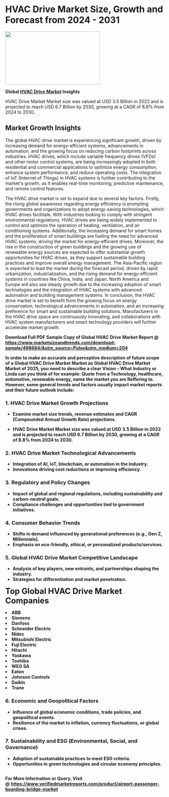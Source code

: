 <H1>HVAC Drive Market Size, Growth and Forecast from 2024 - 2031</H1><img class="aligncenter size-medium wp-image-584254" src="https://thirdeyenews.in/wp-content/uploads/2024/09/Global-Market-Research-300x168.jpeg" alt="" width="300" height="168" /><p><strong>Global&nbsp;<a href="https://www.marketsizeandtrends.com/download-sample/498684/&amp;utm_source=Pulse&amp;utm_medium=204">HVAC Drive Market</a> Insights</strong></p><p>HVAC Drive Market Market size was valued at USD 3.5 Billion in 2022 and is projected to reach USD 6.7 Billion by 2030, growing at a CAGR of 8.8% from 2024 to 2030.</p><p><h2>Market Growth Insights</h2> <p>The global HVAC drive market is experiencing significant growth, driven by increasing demand for energy-efficient systems, advancements in automation, and the growing focus on reducing carbon footprints across industries. HVAC drives, which include variable frequency drives (VFDs) and other motor control systems, are being increasingly adopted in both residential and commercial applications to optimize energy consumption, enhance system performance, and reduce operating costs. The integration of IoT (Internet of Things) in HVAC systems is further contributing to the market's growth, as it enables real-time monitoring, predictive maintenance, and remote control features.</p> <p><strong></strong></p> <p>The HVAC drive market is set to expand due to several key factors. Firstly, the rising global awareness regarding energy efficiency is prompting governments and organizations to adopt energy-saving technologies, which HVAC drives facilitate. With industries looking to comply with stringent environmental regulations, HVAC drives are being widely implemented to control and optimize the operation of heating, ventilation, and air conditioning systems. Additionally, the increasing demand for smart homes and the proliferation of smart buildings are fueling the need for advanced HVAC systems, driving the market for energy-efficient drives. Moreover, the rise in the construction of green buildings and the growing use of renewable energy sources are expected to offer substantial growth opportunities for HVAC drives, as they support sustainable building practices and improve overall energy management. The Asia-Pacific region is expected to lead the market during the forecast period, driven by rapid urbanization, industrialization, and the rising demand for energy-efficient systems in countries like China, India, and Japan. North America and Europe will also see steady growth due to the increasing adoption of smart technologies and the integration of HVAC systems with advanced automation and building management systems. In conclusion, the HVAC drive market is set to benefit from the growing focus on energy conservation, technological advancements in automation, and an increasing preference for smart and sustainable building solutions. Manufacturers in the HVAC drive space are continuously innovating, and collaborations with HVAC system manufacturers and smart technology providers will further accelerate market growth. <p><strong></p><p><span class=""><strong>Download Full PDF Sample Copy of Global HVAC Drive Market Report</strong> @ <a href="https://www.marketsizeandtrends.com/download-sample/498684/&amp;utm_source=Pulse&amp;utm_medium=204" target="_blank">https://www.marketsizeandtrends.com/download-sample/498684/&amp;utm_source=Pulse&amp;utm_medium=204</a></span></p><p>In order to make an accurate and perceptive description of future scope of a Global&nbsp;HVAC Drive Market Market as Global&nbsp;HVAC Drive Market Market of 2025, you need to describe a clear Vision &ndash; What Industry or Linda can you think of for example: Quote from a Technology, healthcare, automotive, renewable energy, name the market you are Reffering to. However, some general trends and factors usually impact market reports and their future outlook include:</p><h3>1.&nbsp;<strong>HVAC Drive Market Growth Projections</strong></h3><ul><li>Examine market size trends, revenue estimates and CAGR (Compounded Annual Growth Rate) projections.</li><li><p>HVAC Drive Market Market size was valued at USD 3.5 Billion in 2022 and is projected to reach USD 6.7 Billion by 2030, growing at a CAGR of 8.8% from 2024 to 2030.</p></li></ul><h3>2.&nbsp;<strong>HVAC Drive Market Technological Advancements</strong></h3><ul><li>Integration of AI, IoT, blockchain, or automation in the industry.</li><li>Innovations driving cost reductions or improving efficiency.</li></ul><h3>3.&nbsp;<strong>Regulatory and Policy Changes</strong></h3><ul><li>Impact of global and regional regulations, including sustainability and carbon-neutral goals.</li><li>Compliance challenges and opportunities tied to government initiatives.</li></ul><h3>4.&nbsp;<strong>Consumer Behavior Trends</strong></h3><ul><li>Shifts in demand influenced by generational preferences (e.g., Gen Z, Millennials).</li><li>Emphasis on eco-friendly, ethical, or personalized products/services.</li></ul><h3>5.&nbsp;<strong>Global HVAC Drive Market Competitive Landscape</strong></h3><ul><li>Analysis of key players, new entrants, and partnerships shaping the industry.</li><li>Strategies for differentiation and market penetration.</li></ul><p data-pm-slice="1 1 []"><span style="color: inherit; font-family: inherit; font-size: 25px;">Top Global HVAC Drive Market Companies</span></p><div class="" data-test-id=""><p><li>ABB</li><li> Siemens</li><li> Danfoss</li><li> Schneider Electric</li><li> Nidec</li><li> Mitsubishi Electric</li><li> Fuji Electric</li><li> Hitachi</li><li> Yaskawa</li><li> Toshiba</li><li> WEG SA</li><li> Eaton</li><li> Johnson Controls</li><li> Daikin</li><li> Trane</li></p></div><h3>6.&nbsp;<strong>Economic and Geopolitical Factors</strong></h3><ul><li>Influence of global economic conditions, trade policies, and geopolitical events.</li><li>Resilience of the market to inflation, currency fluctuations, or global crises.</li></ul><h3>7.&nbsp;<strong>Sustainability and ESG (Environmental, Social, and Governance)</strong></h3><ul><li>Adoption of sustainable practices to meet ESG criteria.</li><li>Opportunities in green technologies and circular economy principles.</li></ul><h2><strong style="font-size: 14px;">For More Information or Query, Visit @&nbsp;</strong><a style="background-color: #ffffff; font-size: 14px;" href="https://www.marketsizeandtrends.com/report/hvac-drive-market/" target="_blank">https://www.verifiedmarketreports.com/product/airport-passenger-boarding-bridge-market</a></h2>
